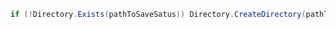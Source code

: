 
```c# - check đường dẫn đến thư mục chứa file xem có chưa trước khi tạo file
if (!Directory.Exists(pathToSaveSatus)) Directory.CreateDirectory(pathToSaveSatus);
```